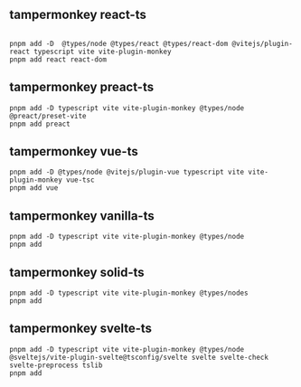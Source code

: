 
## tampermonkey react-ts

```

pnpm add -D  @types/node @types/react @types/react-dom @vitejs/plugin-react typescript vite vite-plugin-monkey
pnpm add react react-dom

```

## tampermonkey preact-ts

```
pnpm add -D typescript vite vite-plugin-monkey @types/node @preact/preset-vite 
pnpm add preact
```

## tampermonkey vue-ts

```
pnpm add -D @types/node @vitejs/plugin-vue typescript vite vite-plugin-monkey vue-tsc
pnpm add vue
```

## tampermonkey vanilla-ts

```
pnpm add -D typescript vite vite-plugin-monkey @types/node
pnpm add 
```

## tampermonkey solid-ts

```
pnpm add -D typescript vite vite-plugin-monkey @types/nodes 
pnpm add 
```

## tampermonkey svelte-ts

```
pnpm add -D typescript vite vite-plugin-monkey @types/node @sveltejs/vite-plugin-svelte@tsconfig/svelte svelte svelte-check svelte-preprocess tslib
pnpm add 
```
